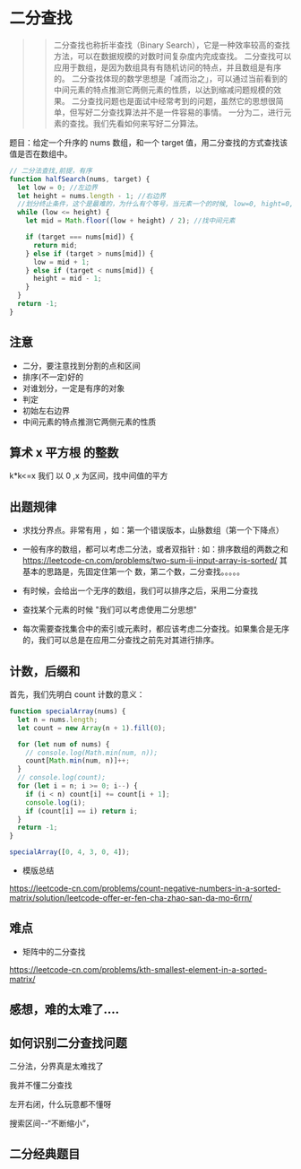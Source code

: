 # 二分查找

> > 二分查找也称折半查找（Binary Search），它是一种效率较高的查找方法，可以在数据规模的对数时间复杂度内完成查找。
> > 二分查找可以应用于数组，是因为数组具有有随机访问的特点，并且数组是有序的。
> > 二分查找体现的数学思想是「减而治之」，可以通过当前看到的中间元素的特点推测它两侧元素的性质，以达到缩减问题规模的效果。
> > 二分查找问题也是面试中经常考到的问题，虽然它的思想很简单，但写好二分查找算法并不是一件容易的事情。
> > 一分为二，进行元素的查找。我们先看如何来写好二分算法。

题目：给定一个升序的 nums 数组，和一个 target 值，用二分查找的方式查找该值是否在数组中。

```js
// 二分法查找,前提，有序
function halfSearch(nums, target) {
  let low = 0; //左边界
  let height = nums.length - 1; //右边界
  //划分终止条件，这个是最难的，为什么有个等号，当元素一个的时候, low=0, hight=0,所有还是要判断一下
  while (low <= height) {
    let mid = Math.floor((low + height) / 2); //找中间元素

    if (target === nums[mid]) {
      return mid;
    } else if (target > nums[mid]) {
      low = mid + 1;
    } else if (target < nums[mid]) {
      height = mid - 1;
    }
  }
  return -1;
}
```

## 注意

- 二分，要注意找到分割的点和区间
- 排序(不一定)好的
- 对谁划分，一定是有序的对象
- 判定
- 初始左右边界
- 中间元素的特点推测它两侧元素的性质

## 算术 x 平方根 的整数

k\*k<=x 我们 以 0 ,x 为区间，找中间值的平方

## 出题规律

- 求找分界点。非常有用 ，如：第一个错误版本，山脉数组（第一个下降点）
- 一般有序的数组，都可以考虑二分法，或者双指针 :
  如：排序数组的两数之和 https://leetcode-cn.com/problems/two-sum-ii-input-array-is-sorted/
  其基本的思路是，先固定住第一个 数，第二个数，二分查找。。。。。

- 有时候，会给出一个无序的数组，我们可以排序之后，采用二分查找

- 查找某个元素的时候 "我们可以考虑使用二分思想"

- 每次需要查找集合中的索引或元素时，都应该考虑二分查找。如果集合是无序的，我们可以总是在应用二分查找之前先对其进行排序。

## 计数，后缀和

首先，我们先明白 count 计数的意义：

```js
function specialArray(nums) {
  let n = nums.length;
  let count = new Array(n + 1).fill(0);

  for (let num of nums) {
    // console.log(Math.min(num, n));
    count[Math.min(num, n)]++;
  }
  // console.log(count);
  for (let i = n; i >= 0; i--) {
    if (i < n) count[i] += count[i + 1];
    console.log(i);
    if (count[i] == i) return i;
  }
  return -1;
}

specialArray([0, 4, 3, 0, 4]);
```

- 模版总结

https://leetcode-cn.com/problems/count-negative-numbers-in-a-sorted-matrix/solution/leetcode-offer-er-fen-cha-zhao-san-da-mo-6rrn/

## 难点

- 矩阵中的二分查找

https://leetcode-cn.com/problems/kth-smallest-element-in-a-sorted-matrix/

## 感想，难的太难了....

## 如何识别二分查找问题

二分法，分界真是太难找了

我并不懂二分查找

左开右闭，什么玩意都不懂呀

搜索区间--“不断缩小”，

## 二分经典题目
